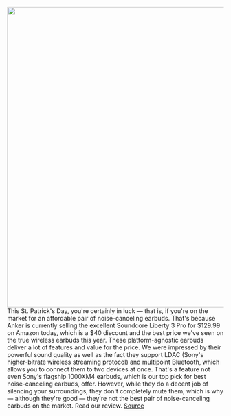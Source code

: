 <img src='https://cdn.vox-cdn.com/thumbor/UAdhcA0b20BB-_5JptX-TMRimpw=/0x0:2040x1360/1200x800/filters:focal(857x517:1183x843)/cdn.vox-cdn.com/uploads/chorus_image/image/70636298/DSCF7271.0.jpg' width='700px' /><br/>
This St. Patrick's Day, you're certainly in luck — that is, if you're on the market for an affordable pair of noise-canceling earbuds. That's because Anker is currently selling the excellent Soundcore Liberty 3 Pro for $129.99 on Amazon today, which is a $40 discount and the best price we've seen on the true wireless earbuds this year. These platform-agnostic earbuds deliver a lot of features and value for the price. We were impressed by their powerful sound quality as well as the fact they support LDAC (Sony's higher-bitrate wireless streaming protocol) and multipoint Bluetooth, which allows you to connect them to two devices at once. That's a feature not even Sony's flagship 1000XM4 earbuds, which is our top pick for best noise-canceling earbuds, offer. However, while they do a decent job of silencing your surroundings, they don't completely mute them, which is why — although they're good — they're not the best pair of noise-canceling earbuds on the market. Read our review.
<a href='https://www.theverge.com/good-deals/2022/3/17/22980902/anker-soundcore-liberty-3-pro-earbuds-level-lock-dji-mavic-air-2-drone-xbox-series-s-deal-sale'> Source <a/>